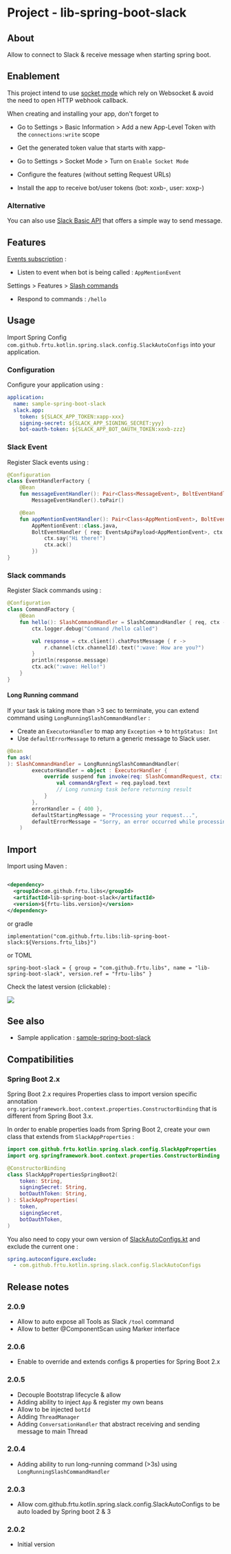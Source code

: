 # Project - lib-spring-boot-slack

## About

Allow to connect to Slack & receive message when starting spring boot.

## Enablement

This project intend to use [socket mode](https://slack.dev/java-slack-sdk/guides/socket-mode) which rely on Websocket &
avoid the need to open HTTP webhook callback.

When creating and installing your app, don't forget to

* Go to Settings > Basic Information > Add a new App-Level Token with the `connections:write` scope
* Get the generated token value that starts with xapp-

* Go to Settings > Socket Mode > Turn on `Enable Socket Mode`
* Configure the features (without setting Request URLs)

* Install the app to receive bot/user tokens (bot: xoxb-, user: xoxp-)

### Alternative

You can also use [Slack Basic API](https://slack.dev/java-slack-sdk/guides/web-api-basics/) that offers a simple way to
send message.

## Features

[Events subscription](https://api.slack.com/apis/events-api) :

* Listen to event when bot is being called : `AppMentionEvent`

Settings > Features > [Slash commands](https://slack.dev/java-slack-sdk/guides/slash-commands)

* Respond to commands : `/hello`

## Usage

Import Spring Config `com.github.frtu.kotlin.spring.slack.config.SlackAutoConfigs` into your application.

### Configuration

Configure your application using :

```yaml
application:
  name: sample-spring-boot-slack
  slack.app:
    token: ${SLACK_APP_TOKEN:xapp-xxx}
    signing-secret: ${SLACK_APP_SIGNING_SECRET:yyy}
    bot-oauth-token: ${SLACK_APP_BOT_OAUTH_TOKEN:xoxb-zzz}
```

### Slack Event

Register Slack events using :

```kotlin
@Configuration
class EventHandlerFactory {
    @Bean
    fun messageEventHandler(): Pair<Class<MessageEvent>, BoltEventHandler<MessageEvent>> =
        MessageEventHandler().toPair()

    @Bean
    fun appMentionEventHandler(): Pair<Class<AppMentionEvent>, BoltEventHandler<AppMentionEvent>> = Pair(
        AppMentionEvent::class.java,
        BoltEventHandler { req: EventsApiPayload<AppMentionEvent>, ctx: EventContext ->
            ctx.say("Hi there!")
            ctx.ack()
        })
}
```

### Slack commands

Register Slack commands using :

```kotlin
@Configuration
class CommandFactory {
    @Bean
    fun hello(): SlashCommandHandler = SlashCommandHandler { req, ctx ->
        ctx.logger.debug("Command /hello called")

        val response = ctx.client().chatPostMessage { r ->
            r.channel(ctx.channelId).text(":wave: How are you?")
        }
        println(response.message)
        ctx.ack(":wave: Hello!")
    }
}
```

#### Long Running command

If your task is taking more than >3 sec to terminate, you can extend command using `LongRunningSlashCommandHandler` :

* Create an `ExecutorHandler` to map any `Exception` -> to `httpStatus: Int`
* Use `defaultErrorMessage` to return a generic message to Slack user.

```kotlin
@Bean
fun ask(
): SlashCommandHandler = LongRunningSlashCommandHandler(
        executorHandler = object : ExecutorHandler {
            override suspend fun invoke(req: SlashCommandRequest, ctx: SlashCommandContext, logger: Logger): String? {
                val commandArgText = req.payload.text
                // Long running task before returning result
            }
        },
        errorHandler = { 400 },
        defaultStartingMessage = "Processing your request...",
        defaultErrorMessage = "Sorry, an error occurred while processing your request.",
    )
```

## Import

Import using Maven :

```XML

<dependency>
  <groupId>com.github.frtu.libs</groupId>
  <artifactId>lib-spring-boot-slack</artifactId>
  <version>${frtu-libs.version}</version>
</dependency>
```

or gradle

```
implementation("com.github.frtu.libs:lib-spring-boot-slack:${Versions.frtu_libs}")
```

or TOML

```
spring-boot-slack = { group = "com.github.frtu.libs", name = "lib-spring-boot-slack", version.ref = "frtu-libs" }
```

Check the latest version (clickable) :

[<img src="https://img.shields.io/maven-central/v/com.github.frtu.libs/lib-spring-boot-slack.svg?label=latest%20release%20:%20lib-spring-boot-slack"/>](https://search.maven.org/#search%7Cga%7C1%7Ca%3A%22lib-utils%22+g%3A%22com.github.frtu.libs%22)

## See also

* Sample application : [sample-spring-boot-slack](..%2Fsamples%2Fsample-spring-boot-slack)

## Compatibilities

### Spring Boot 2.x

Spring Boot 2.x requires Properties class to import version specific
annotation `org.springframework.boot.context.properties.ConstructorBinding` that is different from Spring Boot 3.x.

In order to enable properties loads from Spring Boot 2, create your own class that extends from `SlackAppProperties` :

```kotlin
import com.github.frtu.kotlin.spring.slack.config.SlackAppProperties
import org.springframework.boot.context.properties.ConstructorBinding

@ConstructorBinding
class SlackAppPropertiesSpringBoot2(
    token: String,
    signingSecret: String,
    botOauthToken: String,
) : SlackAppProperties(
    token,
    signingSecret,
    botOauthToken,
)
```

You also need to copy your own version
of [SlackAutoConfigs.kt](src%2Fmain%2Fkotlin%2Fcom%2Fgithub%2Ffrtu%2Fkotlin%2Fspring%2Fslack%2Fconfig%2FSlackAutoConfigs.kt)
and exclude the current one :

```yaml
spring.autoconfigure.exclude:
  - com.github.frtu.kotlin.spring.slack.config.SlackAutoConfigs
```

## Release notes

### 2.0.9

* Allow to auto expose all Tools as Slack `/tool` command
* Allow to better @ComponentScan using Marker interface

### 2.0.6

* Enable to override and extends configs & properties for Spring Boot 2.x

### 2.0.5

* Decouple Bootstrap lifecycle & allow
* Adding ability to inject `App` & register my own beans
* Allow to be injected `botId`
* Adding `ThreadManager`
* Adding `ConversationHandler` that abstract receiving and sending message to main Thread

### 2.0.4

* Adding ability to run long-running command (>3s) using `LongRunningSlashCommandHandler`

### 2.0.3

* Allow com.github.frtu.kotlin.spring.slack.config.SlackAutoConfigs to be auto loaded by Spring boot 2 & 3

### 2.0.2

* Initial version
